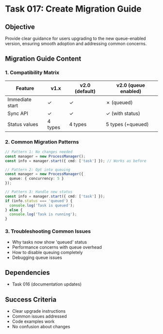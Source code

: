 # Task 017: Create Migration Guide

## Objective

Provide clear guidance for users upgrading to the new queue-enabled version, ensuring smooth adoption and addressing common concerns.

## Migration Guide Content

### 1. Compatibility Matrix

| Feature | v1.x | v2.0 (default) | v2.0 (queue enabled) |
|---------|------|----------------|----------------------|
| Immediate start | ✓ | ✓ | ✗ (queued) |
| Sync API | ✓ | ✓ | ✓ (with status) |
| Status values | 4 types | 4 types | 5 types (+queued) |

### 2. Common Migration Patterns

```typescript
// Pattern 1: No changes needed
const manager = new ProcessManager();
const info = manager.start({ cmd: ['task'] }); // Works as before

// Pattern 2: Opt into queuing
const manager = new ProcessManager({
  queue: { concurrency: 5 }
});

// Pattern 3: Handle new status
const info = manager.start({ cmd: ['task'] });
if (info.status === 'queued') {
  console.log('Task is queued');
} else {
  console.log('Task is running');
}
```

### 3. Troubleshooting Common Issues

- Why tasks now show 'queued' status
- Performance concerns with queue overhead
- How to disable queuing completely
- Debugging queue issues

## Dependencies

- Task 016 (documentation updates)

## Success Criteria

- Clear upgrade instructions
- Common issues addressed
- Code examples work
- No confusion about changes